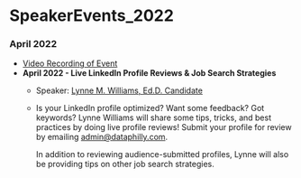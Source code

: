 # SpeakerEvents_2022

### April 2022
   * [Video Recording of Event](https://youtu.be/dSslgMZEhas)
   * **April 2022 - Live LinkedIn Profile Reviews & Job Search Strategies**
      * Speaker: [Lynne M. Williams, Ed.D. Candidate](https://www.linkedin.com/in/lynnewilliams)
      * Is your LinkedIn profile optimized? Want some feedback? Got keywords? Lynne Williams will share some tips, tricks, and best practices by doing live profile reviews! Submit your profile for review by emailing admin@dataphilly.com.

        In addition to reviewing audience-submitted profiles, Lynne will also be providing tips on other job search strategies.

